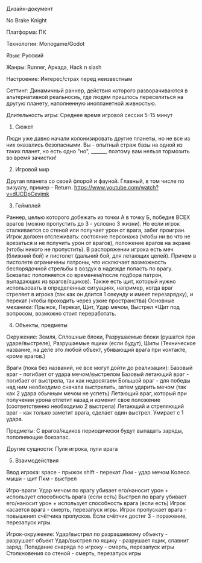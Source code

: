 Дизайн-документ

No Brake Knight

Платформа: ПК

Технологии: Monogame/Godot

Язык: Русский

Жанры: Runner, Аркада, Hack n slash

Настроение: Интерес/страх перед неизвестным

Сеттинг: Динамичный раннер, действия которого разворачиваются в альтернативной реальносиь, где людям пришлось переселиться на другую планету, наполненную инопланетной живностью.

Длительность игры: Среднее время игровой сессии 5-15 минут

1. Сюжет

Люди уже давно начали колонизировать другие планеты, но не все из них оказались безопасными. Вы - опытный страж базы на одной из таких планет, но есть одно "но", ______, поэтому вам нельзя тормозить во время зачистки!

2. Игровой мир

Другая планета со своей флорой и фауной. Главный, в том числе по визуалу, пример - Return. https://www.youtube.com/watch?v=dUCDpCevjmk

3. Геймплей

Раннер, целью которого добежать из точки А в точку Б, победив ВСЕХ врагов (можно пропустить до 3 - условно 3 жизни). Но если игрок сталкивается со стеной или получает урон от врага, забег проигран. Игрок должен отслеживать: состояние персонажа (чтобы ни во что не врезаться и не получить урон от врагов), положение врагов на экране (чтобы никого не пропустить). В распоряжении игрока есть меч (ближний бой) и пистолет (дальний бой, для летающих целей). Причем в пистолете ограничены патроны, что исключает возможность беспорядочной стрельбы в воздух в надежде попасть по врагу. Боезапас пополняется со временем/после подбора патрон, выпадающих из врагов/ящиков). Также есть щит, который нужно использовать в определенных ситуациях, например, когда враг стреляет в игрока (так как он длится 1 секунду и имеет перезарядку), и перекат (чтобы проходить через узкие пространства)
Основные механики: Прыжок, Перекат, Щит, Удар мечом, Выстрел
*Щит под вопросом, возможно стоит переработать.

4. Объекты, предметы

Окружение: Земля, Сплошные блоки, Разрушаемые блоки (рушатся при ударе/выстреле), Разрушаемые ящики (если будут), Шипы (Техническое название, на деле это любой объект, убивающий врага при контакте, кроме врагов.)

Враги (пока без названий, не все могут дойти до реализации):
Базовый враг - погибает от удара мечом/выстрелом
Базовый летающий враг - погибает от выстрела, так как недосягаем
Большой враг - для победы над ним необходимо сначала выстрелить, затем ударить мечом (так как 2 удара обычным мечом не успеть)
Летающий враг, который при получении урона отлетит назад и изменит свое положение (соответственно необходимо 2 выстрела)
Летающий и стреляющий враг - как только заметит врага, сделает один выстрел. Умирает с 1 удара.

Предметы: С врагов/ящиков периодически будут выпадать заряды, пополняющие боезапас.

Другие сущности: 
Пуля игрока, пули врага 

5. Взаимодействия

Ввод игрока: space - прыжок
shift - перекат
Лкм - удар мечом
Колесо мыши - щит
Пкм - выстрел

Игро-враги:
Удар мечом по врагу убивает его/наносит урон + использует способность врага (если есть)
Выстрел по врагу убивает его/наносит урон + использует способность врага (если есть)
Игрок касается врага - смерть, перезапуск игры.
Игрок пропускает врага - повышенип счётчика пропусков. Если счётчик достиг 3 - поражение, перезапуск игры.

Игрок-окружение:
Удар/выстрел по разрашаемому объекту - разрушает объект
Удар/выстрел по ящику - разрушает ящик, спавнит заряд.
Попадание снаряда по игроку - смерть, перезапуск игры
Столкновения со стеной - смерть, перезапуск игры
